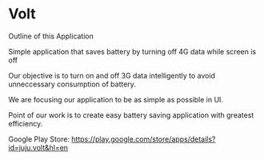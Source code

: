 Volt
====

Outline of this Application

Simple application that saves battery by turning off 4G data while screen is off

Our objective is to turn on and off 3G data intelligently to avoid unneccessary consumption of battery.

We are focusing our application to be as simple as possible in UI. 

Point of our work is to create easy battery saving application with greatest efficiency.

Google Play Store: https://play.google.com/store/apps/details?id=juju.volt&hl=en 
